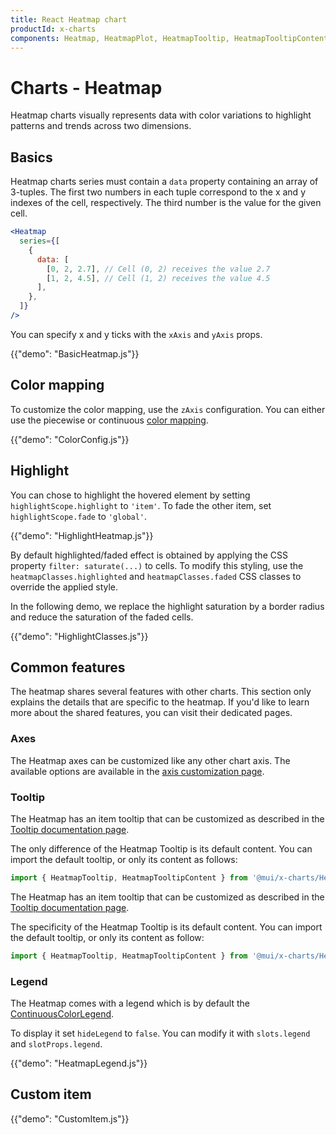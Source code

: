 ```yaml
---
title: React Heatmap chart
productId: x-charts
components: Heatmap, HeatmapPlot, HeatmapTooltip, HeatmapTooltipContent
---
```


# Charts - Heatmap [<span class="plan-pro"></span>](/x/introduction/licensing/#pro-plan 'Pro plan')

<p class="description">Heatmap charts visually represents data with color variations to highlight patterns and trends across two dimensions.</p>

## Basics

Heatmap charts series must contain a `data` property containing an array of 3-tuples.
The first two numbers in each tuple correspond to the x and y indexes of the cell, respectively.
The third number is the value for the given cell.

```jsx
<Heatmap
  series={[
    {
      data: [
        [0, 2, 2.7], // Cell (0, 2) receives the value 2.7
        [1, 2, 4.5], // Cell (1, 2) receives the value 4.5
      ],
    },
  ]}
/>
```

You can specify x and y ticks with the `xAxis` and `yAxis` props.

{{"demo": "BasicHeatmap.js"}}

## Color mapping

To customize the color mapping, use the `zAxis` configuration.
You can either use the piecewise or continuous [color mapping](https://mui.com/x/react-charts/styling/#values-color).

{{"demo": "ColorConfig.js"}}

## Highlight

You can chose to highlight the hovered element by setting `highlightScope.highlight` to `'item'`.
To fade the other item, set `highlightScope.fade` to `'global'`.

{{"demo": "HighlightHeatmap.js"}}

By default highlighted/faded effect is obtained by applying the CSS property `filter: saturate(...)` to cells.
To modify this styling, use the `heatmapClasses.highlighted` and `heatmapClasses.faded` CSS classes to override the applied style.

In the following demo, we replace the highlight saturation by a border radius and reduce the saturation of the faded cells.

{{"demo": "HighlightClasses.js"}}

## Common features

The heatmap shares several features with other charts.
This section only explains the details that are specific to the heatmap.
If you'd like to learn more about the shared features, you can visit their dedicated pages.

### Axes

The Heatmap axes can be customized like any other chart axis.
The available options are available in the [axis customization page](/x/react-charts/axis/#axis-customization).

### Tooltip

The Heatmap has an item tooltip that can be customized as described in the [Tooltip documentation page](/x/react-charts/tooltip/).

The only difference of the Heatmap Tooltip is its default content.
You can import the default tooltip, or only its content as follows:

```js
import { HeatmapTooltip, HeatmapTooltipContent } from '@mui/x-charts/Heatmap',
```

The Heatmap has an item tooltip that can be customized as described in the [Tooltip documentation page](/x/react-charts/tooltip/).

The specificity of the Heatmap Tooltip is its default content.
You can import the default tooltip, or only its content as follow:

```js
import { HeatmapTooltip, HeatmapTooltipContent } from '@mui/x-charts/Heatmap',
```

### Legend

The Heatmap comes with a legend which is by default the [ContinuousColorLegend](/x/react-charts/legend/#color-legend).

To display it set `hideLegend` to `false`.
You can modify it with `slots.legend` and `slotProps.legend`.

{{"demo": "HeatmapLegend.js"}}

## Custom item

{{"demo": "CustomItem.js"}}
